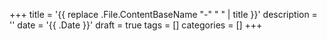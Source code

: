 +++
title = '{{ replace .File.ContentBaseName "-" " " | title }}'
description = ''
date = '{{ .Date }}'
draft = true
tags = []
categories = []
+++

